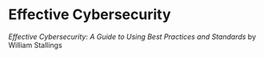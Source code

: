 # Effective Cybersecurity

*Effective Cybersecurity: A Guide to Using Best Practices and Standards* by William Stallings